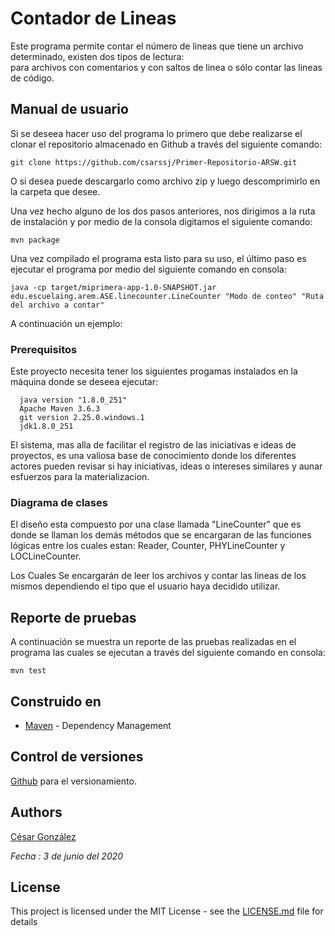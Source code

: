 # Contador de Lineas

Este programa permite contar el número de lineas que tiene un archivo determinado, existen dos tipos de lectura:  
para archivos con comentarios y con saltos de linea o sólo contar las lineas de código.

## Manual de usuario

Si se deseea hacer uso del programa lo primero que debe realizarse el clonar el repositorio almacenado en Github a través del siguiente comando:

```
git clone https://github.com/csarssj/Primer-Repositorio-ARSW.git

```
O si desea puede descargarlo como archivo zip y luego descomprimirlo en la carpeta que desee.

Una vez hecho alguno de los dos pasos anteriores, nos dirigimos a la ruta de instalación y por medio de la consola digitamos el siguiente comando:

```
mvn package

```
Una vez compilado el programa esta listo para su uso, el último paso es ejecutar el programa por medio del siguiente comando en consola:

```
java -cp target/miprimera-app-1.0-SNAPSHOT.jar edu.escuelaing.arem.ASE.linecounter.LineCounter "Modo de conteo" "Ruta del archivo a contar"

```

A continuación un ejemplo:



### Prerequisitos

Este proyecto necesita tener los siguientes progamas instalados en la máquina donde se deseea ejecutar:

```
  java version "1.8.0_251"
  Apache Maven 3.6.3
  git version 2.25.0.windows.1
  jdk1.8.0_251
```

El sistema, mas alla de facilitar el registro de las iniciativas e ideas de proyectos, es una valiosa base de conocimiento donde los diferentes actores pueden revisar si hay iniciativas, ideas o intereses similares y aunar esfuerzos para la materializacion.

### Diagrama de clases





El diseño esta compuesto por una clase llamada "LineCounter" que es donde se llaman los demás métodos que se encargaran 
de las funciones lógicas entre los cuales estan: Reader, Counter, PHYLineCounter y LOCLineCounter.

Los Cuales Se encargarán de leer los archivos y contar las lineas de los mismos dependiendo el tipo que el usuario haya decidido utilizar.

## Reporte de pruebas

A continuación se muestra un reporte de las pruebas realizadas en el programa las cuales se ejecutan a través del siguiente comando en consola:

```
mvn test
```






## Construido en

* [Maven](https://maven.apache.org/) - Dependency Management


## Control de versiones 

[Github](https://github.com/) para el versionamiento.

## Authors

[César González](https://github.com/csarssj) 

_Fecha : 3 de junio del 2020_ 


## License

This project is licensed under the MIT License - see the [LICENSE.md](LICENSE.md) file for details
